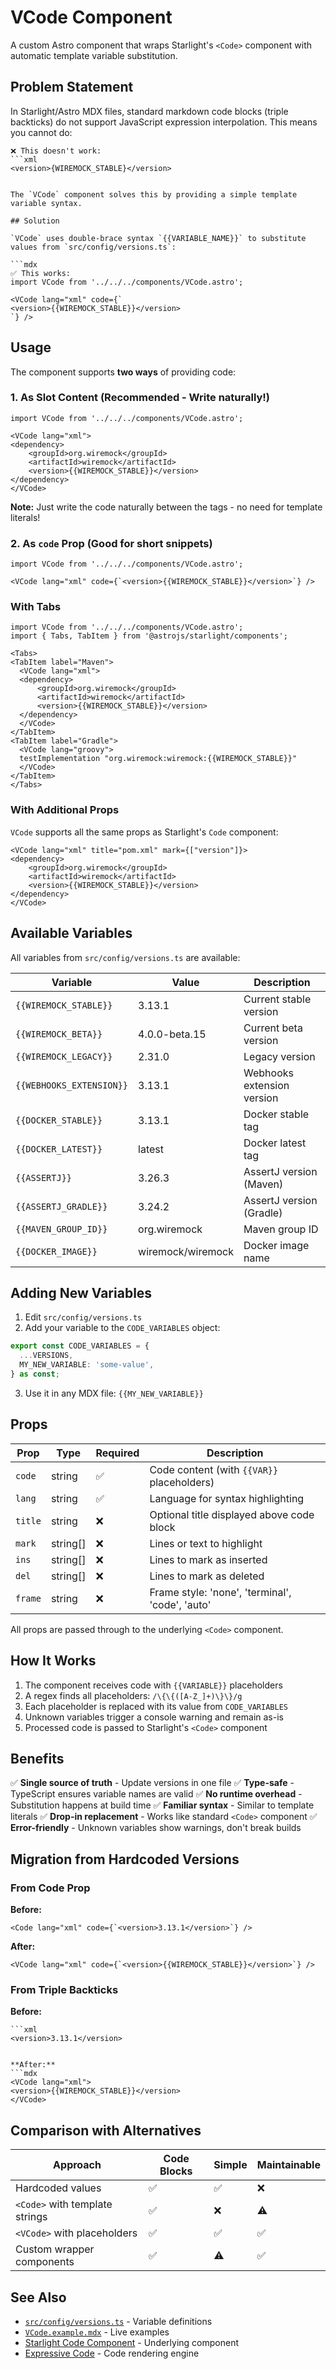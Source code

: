# VCode Component

A custom Astro component that wraps Starlight's `<Code>` component with automatic template variable substitution.

## Problem Statement

In Starlight/Astro MDX files, standard markdown code blocks (triple backticks) do not support JavaScript expression interpolation. This means you cannot do:

```mdx
❌ This doesn't work:
```xml
<version>{WIREMOCK_STABLE}</version>
```
```

The `VCode` component solves this by providing a simple template variable syntax.

## Solution

`VCode` uses double-brace syntax `{{VARIABLE_NAME}}` to substitute values from `src/config/versions.ts`:

```mdx
✅ This works:
import VCode from '../../../components/VCode.astro';

<VCode lang="xml" code={`
<version>{{WIREMOCK_STABLE}}</version>
`} />
```

## Usage

The component supports **two ways** of providing code:

### 1. As Slot Content (Recommended - Write naturally!)

```mdx
import VCode from '../../../components/VCode.astro';

<VCode lang="xml">
<dependency>
    <groupId>org.wiremock</groupId>
    <artifactId>wiremock</artifactId>
    <version>{{WIREMOCK_STABLE}}</version>
</dependency>
</VCode>
```

**Note:** Just write the code naturally between the tags - no need for template literals!

### 2. As `code` Prop (Good for short snippets)

```mdx
import VCode from '../../../components/VCode.astro';

<VCode lang="xml" code={`<version>{{WIREMOCK_STABLE}}</version>`} />
```

### With Tabs

```mdx
import VCode from '../../../components/VCode.astro';
import { Tabs, TabItem } from '@astrojs/starlight/components';

<Tabs>
<TabItem label="Maven">
  <VCode lang="xml">
  <dependency>
      <groupId>org.wiremock</groupId>
      <artifactId>wiremock</artifactId>
      <version>{{WIREMOCK_STABLE}}</version>
  </dependency>
  </VCode>
</TabItem>
<TabItem label="Gradle">
  <VCode lang="groovy">
  testImplementation "org.wiremock:wiremock:{{WIREMOCK_STABLE}}"
  </VCode>
</TabItem>
</Tabs>
```

### With Additional Props

`VCode` supports all the same props as Starlight's `Code` component:

```mdx
<VCode lang="xml" title="pom.xml" mark={["version"]}>
<dependency>
    <groupId>org.wiremock</groupId>
    <artifactId>wiremock</artifactId>
    <version>{{WIREMOCK_STABLE}}</version>
</dependency>
</VCode>
```

## Available Variables

All variables from `src/config/versions.ts` are available:

| Variable | Value | Description |
|----------|-------|-------------|
| `{{WIREMOCK_STABLE}}` | 3.13.1 | Current stable version |
| `{{WIREMOCK_BETA}}` | 4.0.0-beta.15 | Current beta version |
| `{{WIREMOCK_LEGACY}}` | 2.31.0 | Legacy version |
| `{{WEBHOOKS_EXTENSION}}` | 3.13.1 | Webhooks extension version |
| `{{DOCKER_STABLE}}` | 3.13.1 | Docker stable tag |
| `{{DOCKER_LATEST}}` | latest | Docker latest tag |
| `{{ASSERTJ}}` | 3.26.3 | AssertJ version (Maven) |
| `{{ASSERTJ_GRADLE}}` | 3.24.2 | AssertJ version (Gradle) |
| `{{MAVEN_GROUP_ID}}` | org.wiremock | Maven group ID |
| `{{DOCKER_IMAGE}}` | wiremock/wiremock | Docker image name |

## Adding New Variables

1. Edit `src/config/versions.ts`
2. Add your variable to the `CODE_VARIABLES` object:

```typescript
export const CODE_VARIABLES = {
  ...VERSIONS,
  MY_NEW_VARIABLE: 'some-value',
} as const;
```

3. Use it in any MDX file: `{{MY_NEW_VARIABLE}}`

## Props

| Prop | Type | Required | Description |
|------|------|----------|-------------|
| `code` | string | ✅ | Code content (with `{{VAR}}` placeholders) |
| `lang` | string | ✅ | Language for syntax highlighting |
| `title` | string | ❌ | Optional title displayed above code block |
| `mark` | string[] | ❌ | Lines or text to highlight |
| `ins` | string[] | ❌ | Lines to mark as inserted |
| `del` | string[] | ❌ | Lines to mark as deleted |
| `frame` | string | ❌ | Frame style: 'none', 'terminal', 'code', 'auto' |

All props are passed through to the underlying `<Code>` component.

## How It Works

1. The component receives code with `{{VARIABLE}}` placeholders
2. A regex finds all placeholders: `/\{\{([A-Z_]+)\}\}/g`
3. Each placeholder is replaced with its value from `CODE_VARIABLES`
4. Unknown variables trigger a console warning and remain as-is
5. Processed code is passed to Starlight's `<Code>` component

## Benefits

✅ **Single source of truth** - Update versions in one file
✅ **Type-safe** - TypeScript ensures variable names are valid
✅ **No runtime overhead** - Substitution happens at build time
✅ **Familiar syntax** - Similar to template literals
✅ **Drop-in replacement** - Works like standard `<Code>` component
✅ **Error-friendly** - Unknown variables show warnings, don't break builds

## Migration from Hardcoded Versions

### From Code Prop

**Before:**
```mdx
<Code lang="xml" code={`<version>3.13.1</version>`} />
```

**After:**
```mdx
<VCode lang="xml" code={`<version>{{WIREMOCK_STABLE}}</version>`} />
```

### From Triple Backticks

**Before:**
```mdx
```xml
<version>3.13.1</version>
```
```

**After:**
```mdx
<VCode lang="xml">
<version>{{WIREMOCK_STABLE}}</version>
</VCode>
```

## Comparison with Alternatives

| Approach | Code Blocks | Simple | Maintainable |
|----------|-------------|--------|--------------|
| Hardcoded values | ✅ | ✅ | ❌ |
| `<Code>` with template strings | ✅ | ❌ | ⚠️ |
| `<VCode>` with placeholders | ✅ | ✅ | ✅ |
| Custom wrapper components | ✅ | ⚠️ | ✅ |

## See Also

- [`src/config/versions.ts`](../config/versions.ts) - Variable definitions
- [`VCode.example.mdx`](./VCode.example.mdx) - Live examples
- [Starlight Code Component](https://starlight.astro.build/components/code/) - Underlying component
- [Expressive Code](https://expressive-code.com/) - Code rendering engine
